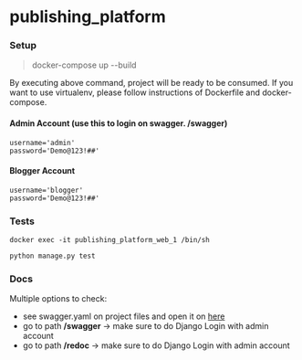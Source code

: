 # publishing_platform

### Setup

> docker-compose up --build

By executing above command, project will be ready to be consumed.
If you want to use virtualenv, please follow instructions of Dockerfile and docker-compose.

#### Admin Account (use this to login on swagger. /swagger)

```
username='admin'
password='Demo@123!##'
```

#### Blogger Account

```
username='blogger'
password='Demo@123!##'
```

### Tests
```
docker exec -it publishing_platform_web_1 /bin/sh
```
```
python manage.py test
```


### Docs

Multiple options to check:

- see swagger.yaml on project files and open it on [here](https://editor.swagger.io/ )
- go to path **/swagger** -> make sure to do Django Login with admin account
- go to path **/redoc**  -> make sure to do Django Login with admin account
